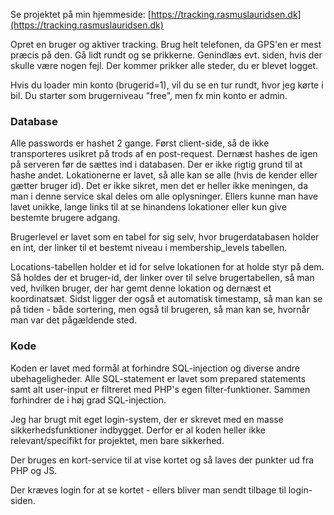 Se projektet på min hjemmeside: [https://tracking.rasmuslauridsen.dk](https://tracking.rasmuslauridsen.dk)

Opret en bruger og aktiver tracking. Brug helt telefonen, da GPS'en er mest præcis på den. Gå lidt rundt og se prikkerne. Genindlæs evt. siden, hvis der skulle være nogen fejl. Der kommer prikker alle steder, du er blevet logget. 

Hvis du loader min konto (brugerid=1), vil du se en tur rundt, hvor jeg kørte i bil. 
Du starter som brugerniveau "free", men fx min konto er admin.

### Database
Alle passwords er hashet 2 gange. Først client-side, så de ikke transporteres usikret på trods af en post-request. Dernæst hashes de igen på serveren før de sættes ind i databasen. 
Der er ikke rigtig grund til at hashe andet. Lokationerne er lavet, så alle kan se alle (hvis de kender eller gætter bruger id). Det er ikke sikret, men det er heller ikke meningen, da man i denne service skal deles om alle oplysninger. Ellers kunne man have lavet unikke, lange links til at se hinandens lokationer eller kun give bestemte brugere adgang. 

Brugerlevel er lavet som en tabel for sig selv, hvor brugerdatabasen holder en int, der linker til et bestemt niveau i membership_levels tabellen. 

Locations-tabellen holder et id for selve lokationen for at holde styr på dem. Så holdes der et bruger-id, der linker over til selve brugertabellen, så man ved, hvilken bruger, der har gemt denne lokation og dernæst et koordinatsæt. Sidst ligger der også et automatisk timestamp, så man kan se på tiden - både sortering, men også til brugeren, så man kan se, hvornår man var det pågældende sted. 

### Kode
Koden er lavet med formål at forhindre SQL-injection og diverse andre ubehageligheder. Alle SQL-statement er lavet som prepared statements samt alt user-input er filtreret med PHP's egen filter-funktioner. Sammen forhindrer de i høj grad SQL-injection. 

Jeg har brugt mit eget login-system, der er skrevet med en masse sikkerhedsfunktioner indbygget. Derfor er al koden heller ikke relevant/specifikt for projektet, men bare sikkerhed. 

Der bruges en kort-service til at vise kortet og så laves der punkter ud fra PHP og JS. 

Der kræves login for at se kortet - ellers bliver man sendt tilbage til login-siden. 
